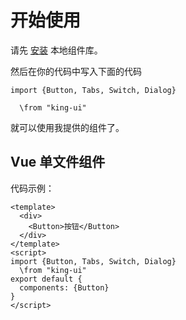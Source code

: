 # 开始使用

请先 [安装](#/doc/install) 本地组件库。


然后在你的代码中写入下面的代码

```
import {Button, Tabs, Switch, Dialog} 

  \from "king-ui"
```

就可以使用我提供的组件了。

## Vue 单文件组件

代码示例：

```
<template>
  <div>
    <Button>按钮</Button>
  </div>
</template>
<script>
import {Button, Tabs, Switch, Dialog} 
  \from "king-ui"
export default {
  components: {Button}
}
</script>      
```